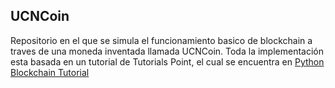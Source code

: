## UCNCoin
Repositorio en el que se simula el funcionamiento basico de blockchain a traves de una moneda inventada llamada UCNCoin.
Toda la implementación esta basada en un tutorial de Tutorials Point, el cual se encuentra en [Python Blockchain Tutorial](https://www.tutorialspoint.com/python_blockchain/index.htm)